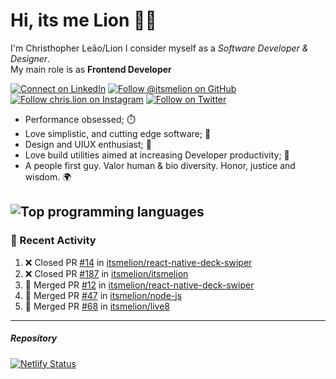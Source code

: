 # Hi, its me Lion 👋🦁

I'm Christhopher Leão/Lion
I consider myself as a _Software Developer & Designer_.<br/>My main role is as <b>Frontend Developer</b>
<br />

[![Connect on LinkedIn](https://img.shields.io/badge/--linkedin?label=LinkedIn&logo=LinkedIn&style=social)](https://www.linkedin.com/in/chrislion)
[![Follow @itsmelion on GitHub](https://img.shields.io/github/followers/itsmelion?label=follow%20%40itsmeLion&style=social)](https://github.com/itsmelion)
[![Follow chris.lion on Instagram](https://img.shields.io/badge/--instagram?label=@chris.lion&logo=Instagram&style=social)](https://instagram.com/chris.lion)
[![Follow on Twitter](https://img.shields.io/badge/--twitter?label=@ChrisLion_me&logo=Twitter&style=social)](https://twitter.com/chrislion_me)

- Performance obsessed; ⏱️
- Love simplistic, and cutting edge software; 📆
- Design and UIUX enthusiast; 🎨
- Love build utilities aimed at increasing Developer productivity; 🧰
- A people first guy. Valor human & bio diversity. Honor, justice and wisdom. 🌍

![Top programming languages](https://github-readme-stats.vercel.app/api/top-langs/?username=itsmelion&hide=php)
---
### 📰 Recent Activity

<!--START_SECTION:activity-->
1. ❌ Closed PR [#14](https://github.com/itsmelion/react-native-deck-swiper/pull/14) in [itsmelion/react-native-deck-swiper](https://github.com/itsmelion/react-native-deck-swiper)
2. ❌ Closed PR [#187](https://github.com/itsmelion/itsmelion/pull/187) in [itsmelion/itsmelion](https://github.com/itsmelion/itsmelion)
3. 🎉 Merged PR [#12](https://github.com/itsmelion/react-native-deck-swiper/pull/12) in [itsmelion/react-native-deck-swiper](https://github.com/itsmelion/react-native-deck-swiper)
4. 🎉 Merged PR [#47](https://github.com/itsmelion/node-js/pull/47) in [itsmelion/node-js](https://github.com/itsmelion/node-js)
5. 🎉 Merged PR [#68](https://github.com/itsmelion/live8/pull/68) in [itsmelion/live8](https://github.com/itsmelion/live8)
<!--END_SECTION:activity-->

___

##### Repository
[![Netlify Status](https://api.netlify.com/api/v1/badges/9e2e6136-1ab9-42fc-8d4e-188512d5d841/deploy-status)](https://app.netlify.com/sites/lion-portfolio/deploys)
